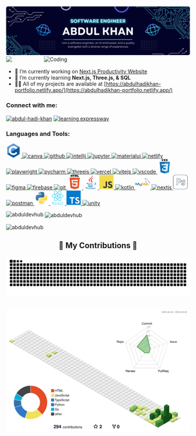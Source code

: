 [![MasterHead](./github-header-image.png)](https://abdulhadikhan-portfolio.netlify.app/)
<img align="right" alt="Coding" width="400" src="https://www.web24zone.com/wp-content/uploads/2022/10/46207-programmer-1.gif">
<img src="https://github.com/abduldevhub/abduldevhub/blob/master/github.gif" />

- 🔭 I’m currently working on [Next.js Productivity Website](https://github.com/AbdulDevHub/Opal-Labs-Frontend)
- 🌱 I’m currently learning **Next.js, Three.js, & SQL**
- 👨‍💻 All of my projects are available at [https://abdulhadikhan-portfolio.netlify.app/](https://abdulhadikhan-portfolio.netlify.app/)

<h3 align="left">Connect with me:</h3>
<p align="left">
<a href="https://linkedin.com/in/abdul-hadi-khan" target="blank"><img align="center" src="https://raw.githubusercontent.com/rahuldkjain/github-profile-readme-generator/master/src/images/icons/Social/linked-in-alt.svg" alt="abdul-hadi-khan" height="30" width="40" /></a>
<a href="https://www.youtube.com/@learningexpressway/" target="blank"><img align="center" src="https://raw.githubusercontent.com/rahuldkjain/github-profile-readme-generator/master/src/images/icons/Social/youtube.svg" alt="learning expressway" height="30" width="40" /></a>
</p>

<h3 align="left">Languages and Tools:</h3>
<p align="left"> 
  <a href="https://www.cprogramming.com/" target="_blank" rel="noreferrer"> 
    <img src="https://raw.githubusercontent.com/devicons/devicon/master/icons/c/c-original.svg" alt="c" width="40" height="40"/> 
  </a>
  
  <a href="https://devicons.github.io/devicon/devicon.git/icons/canva/canva-original.svg" target="_blank" rel="noreferrer"> 
    <img src="https://cdn.jsdelivr.net/gh/devicons/devicon@latest/icons/canva/canva-original.svg" alt="canva" width="40" height="40"/> 
  </a>
  <a href="https://devicons.github.io/devicon/devicon.git/icons/github/github-original.svg" target="_blank" rel="noreferrer"> 
    <img src="https://cdn.jsdelivr.net/gh/devicons/devicon@latest/icons/github/github-original.svg" alt="github" width="40" height="40"/> 
  </a>
  <a href="https://devicons.github.io/devicon/devicon.git/icons/intellij/intellij-original.svg" target="_blank" rel="noreferrer"> 
    <img src="https://cdn.jsdelivr.net/gh/devicons/devicon@latest/icons/intellij/intellij-original.svg" alt="intellij" width="40" height="40"/> 
  </a>
  <a href="https://devicons.github.io/devicon/devicon.git/icons/jupyter/jupyter-original-wordmark.svg" target="_blank" rel="noreferrer"> 
    <img src="https://cdn.jsdelivr.net/gh/devicons/devicon@latest/icons/jupyter/jupyter-original-wordmark.svg" alt="jupyter" width="40" height="40"/> 
  </a>
  <a href="https://devicons.github.io/devicon/devicon.git/icons/materialui/materialui-original.svg" target="_blank" rel="noreferrer"> 
    <img src="https://cdn.jsdelivr.net/gh/devicons/devicon@latest/icons/materialui/materialui-original.svg" alt="materialui" width="40" height="40"/> 
  </a>
  <a href="https://devicons.github.io/devicon/devicon.git/icons/netlify/netlify-original.svg" target="_blank" rel="noreferrer"> 
    <img src="https://cdn.jsdelivr.net/gh/devicons/devicon@latest/icons/netlify/netlify-original.svg" alt="netlify" width="40" height="40"/> 
  </a>
  <a href="https://devicons.github.io/devicon/devicon.git/icons/playwright/playwright-original.svg" target="_blank" rel="noreferrer"> 
    <img src="https://cdn.jsdelivr.net/gh/devicons/devicon@latest/icons/playwright/playwright-original.svg" alt="playwright" width="40" height="40"/> 
  </a>
  <a href="https://devicons.github.io/devicon/devicon.git/icons/pycharm/pycharm-original.svg" target="_blank" rel="noreferrer"> 
    <img src="https://cdn.jsdelivr.net/gh/devicons/devicon@latest/icons/pycharm/pycharm-original.svg" alt="pycharm" width="40" height="40"/> 
  </a>
  <a href="https://devicons.github.io/devicon/devicon.git/icons/threejs/threejs-original.svg" target="_blank" rel="noreferrer"> 
    <img src="https://cdn.jsdelivr.net/gh/devicons/devicon@latest/icons/threejs/threejs-original.svg" alt="threejs" width="40" height="40"/> 
  </a>
  <a href="https://devicons.github.io/devicon/devicon.git/icons/vercel/vercel-original.svg" target="_blank" rel="noreferrer"> 
    <img src="https://cdn.jsdelivr.net/gh/devicons/devicon@latest/icons/vercel/vercel-original.svg" alt="vercel" width="40" height="40"/> 
  </a>
  <a href="https://devicons.github.io/devicon/devicon.git/icons/vitejs/vitejs-original.svg" target="_blank" rel="noreferrer"> 
    <img src="https://cdn.jsdelivr.net/gh/devicons/devicon@latest/icons/vitejs/vitejs-original.svg" alt="vitejs" width="40" height="40"/> 
  </a>
  <a href="https://devicons.github.io/devicon/devicon.git/icons/vscode/vscode-original.svg" target="_blank" rel="noreferrer"> 
    <img src="https://cdn.jsdelivr.net/gh/devicons/devicon@latest/icons/vscode/vscode-original.svg" alt="vscode" width="40" height="40"/> 
  </a>
  
  <a href="https://www.w3schools.com/css/" target="_blank" rel="noreferrer"> 
    <img src="https://raw.githubusercontent.com/devicons/devicon/master/icons/css3/css3-original-wordmark.svg" alt="css3" width="40" height="40"/> 
  </a>
  
  <a href="https://www.figma.com/" target="_blank" rel="noreferrer"> 
    <img src="https://www.vectorlogo.zone/logos/figma/figma-icon.svg" alt="figma" width="40" height="40"/> 
  </a>
  
  <a href="https://firebase.google.com/" target="_blank" rel="noreferrer"> 
    <img src="https://www.vectorlogo.zone/logos/firebase/firebase-icon.svg" alt="firebase" width="40" height="40"/> 
  </a>
  
  <a href="https://git-scm.com/" target="_blank" rel="noreferrer"> 
    <img src="https://www.vectorlogo.zone/logos/git-scm/git-scm-icon.svg" alt="git" width="40" height="40"/> 
  </a>
  
  <a href="https://www.w3.org/html/" target="_blank" rel="noreferrer"> 
    <img src="https://raw.githubusercontent.com/devicons/devicon/master/icons/html5/html5-original-wordmark.svg" alt="html5" width="40" height="40"/> 
  </a>
  
  <a href="https://www.java.com" target="_blank" rel="noreferrer"> 
    <img src="https://raw.githubusercontent.com/devicons/devicon/master/icons/java/java-original.svg" alt="java" width="40" height="40"/> 
  </a>
  
  <a href="https://developer.mozilla.org/en-US/docs/Web/JavaScript" target="_blank" rel="noreferrer"> 
    <img src="https://raw.githubusercontent.com/devicons/devicon/master/icons/javascript/javascript-original.svg" alt="javascript" width="40" height="40"/> 
  </a>
  
  <a href="https://kotlinlang.org" target="_blank" rel="noreferrer"> 
    <img src="https://www.vectorlogo.zone/logos/kotlinlang/kotlinlang-icon.svg" alt="kotlin" width="40" height="40"/> 
  </a> 
  
  <a href="https://www.mysql.com/" target="_blank" rel="noreferrer"> 
    <img src="https://raw.githubusercontent.com/devicons/devicon/master/icons/mysql/mysql-original-wordmark.svg" alt="mysql" width="40" height="40"/> 
  </a>
  
  <a href="https://nextjs.org/" target="_blank" rel="noreferrer"> 
    <img src="https://cdn.worldvectorlogo.com/logos/nextjs-2.svg" alt="nextjs" width="40" height="40"/> 
  </a> 
  
  <a href="https://www.photoshop.com/en" target="_blank" rel="noreferrer"> 
    <img src="https://raw.githubusercontent.com/devicons/devicon/master/icons/photoshop/photoshop-line.svg" alt="photoshop" width="40" height="40"/> 
  </a> 
  
  <a href="https://postman.com" target="_blank" rel="noreferrer"> 
    <img src="https://www.vectorlogo.zone/logos/getpostman/getpostman-icon.svg" alt="postman" width="40" height="40"/> 
  </a> 
  
  <a href="https://www.python.org" target="_blank" rel="noreferrer"> 
    <img src="https://raw.githubusercontent.com/devicons/devicon/master/icons/python/python-original.svg" alt="python" width="40" height="40"/> 
  </a>
  
  <a href="https://reactjs.org/" target="_blank" rel="noreferrer"> 
    <img src="https://raw.githubusercontent.com/devicons/devicon/master/icons/react/react-original-wordmark.svg" alt="react" width="40" height="40"/> 
  </a> 
  
  <a href="https://www.typescriptlang.org/" target="_blank" rel="noreferrer"> 
    <img src="https://raw.githubusercontent.com/devicons/devicon/master/icons/typescript/typescript-original.svg" alt="typescript" width="40" height="40"/> 
  </a> 
  
  <a href="https://unity.com/" target="_blank" rel="noreferrer"> 
    <img src="https://www.vectorlogo.zone/logos/unity3d/unity3d-icon.svg" alt="unity" width="40" height="40"/> 
  </a> 
</p>

<p><img align="left" src="https://github-readme-stats.vercel.app/api/top-langs?username=abduldevhub&show_icons=true&locale=en&layout=compact" alt="abduldevhub" /></p>
<p>&nbsp;<img align="center" src="https://github-readme-stats.vercel.app/api?username=abduldevhub&show_icons=true&locale=en" alt="abduldevhub" /></p>
<p><img align="center" src="https://github-readme-streak-stats.herokuapp.com/?user=abduldevhub&" alt="abduldevhub" /></p>

[comment]: <> (Code To Render Snake GIF)
<div align="center">
  <h2>🐍 My Contributions 🐍</h2>
  <img alt="snake eating my contributions" src="https://raw.githubusercontent.com/abduldevhub/abduldevhub/output/github-contribution-grid-snake.svg" />
  <br/><br/>
</div>

[comment]: <> (Code To Render 3D Commit Table)
![](./profile-3d-contrib/profile-green-animate.svg)
<br/><br/>
